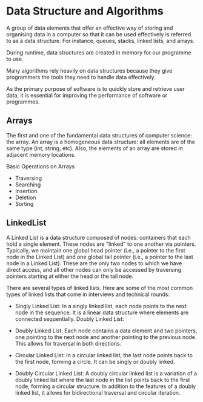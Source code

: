 # Data Structure and Algorithms

A group of data elements that offer an effective way of storing and organising data in a computer so that it can be used effectively is referred to as a data structure. For instance, queues, stacks, linked lists, and arrays.

During runtime, data structures are created in memory for our programme to use.

Many algorithms rely heavily on data structures because they give programmers the tools they need to handle data effectively.

As the primary purpose of software is to quickly store and retrieve user data, it is essential for improving the performance of software or programmes.

## Arrays

The first and one of the fundamental data structures of computer science: the array. An array is a homogeneous data structure: all elements are of the same type (int, string, etc). Also, the elements of an array are stored in adjacent memory locations.

Basic Operations on Arrays
- Traversing
- Searching
- Insertion
- Deletion
- Sorting

## LinkedList

A Linked List is a data structure composed of nodes: containers that each hold a single element. These nodes are "linked" to one another via pointers. Typically, we maintain one global head pointer (i.e., a pointer to the first node in the Linked List) and one global tail pointer (i.e., a pointer to the last node in a Linked List). These are the only two nodes to which we have direct access, and all other nodes can only be accessed by traversing pointers starting at either the head or the tail node.

There are several types of linked lists. Here are some of the most common types of linked lists that come in interviews and technical rounds:

- Singly Linked List: In a singly linked list, each node points to the next node in the sequence. It is a linear data structure where elements are connected sequentially.
Doubly Linked List:

- Doubly Linked List: Each node contains a data element and two pointers, one pointing to the next node and another pointing to the previous node. This allows for traversal in both directions.

- Circular Linked List: In a circular linked list, the last node points back to the first node, forming a circle. It can be singly or doubly linked.

- Doubly Circular Linked List: A doubly circular linked list is a variation of a doubly linked list where the last node in the list points back to the first node, forming a circular structure. In addition to the features of a doubly linked list, it allows for bidirectional traversal and circular iteration.

